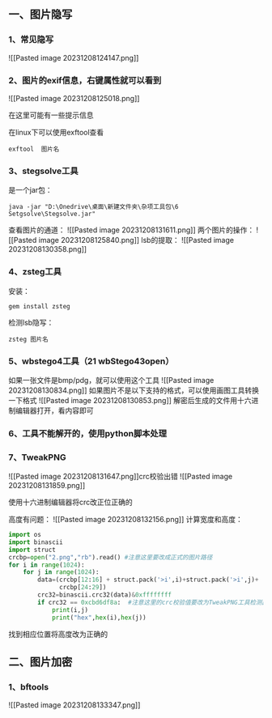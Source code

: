 ## 一、图片隐写
### 1、常见隐写
![[Pasted image 20231208124147.png]]
### 2、图片的exif信息，右键属性就可以看到
![[Pasted image 20231208125018.png]]

在这里可能有一些提示信息

在linux下可以使用exftool查看
```
exftool  图片名
```


### 3、stegsolve工具
是一个jar包：
```
java -jar "D:\Onedrive\桌面\新建文件夹\杂项工具包\6 Setgsolve\Stegsolve.jar"
```
查看图片的通道：
![[Pasted image 20231208131611.png]]
两个图片的操作：
![[Pasted image 20231208125840.png]]
lsb的提取：
![[Pasted image 20231208130358.png]]


### 4、zsteg工具
安装：
```
gem install zsteg
```
检测lsb隐写：
```
zsteg 图片名
```
### 5、wbstego4工具（21 wbStego43open）
如果一张文件是bmp/pdg，就可以使用这个工具
![[Pasted image 20231208130834.png]]
如果图片不是以下支持的格式，可以使用画图工具转换一下格式
![[Pasted image 20231208130853.png]]
解密后生成的文件用十六进制编辑器打开，看内容即可
### 6、工具不能解开的，使用python脚本处理
### 7、TweakPNG
![[Pasted image 20231208131647.png]]crc校验出错
![[Pasted image 20231208131859.png]]

使用十六进制编辑器将crc改正位正确的

高度有问题：
![[Pasted image 20231208132156.png]]
计算宽度和高度：
```python
import os  
import binascii  
import struct  
crcbp=open("2.png","rb").read() #注意这里要改成正式的图片路径  
for i in range(1024):  
    for j in range(1024):  
        data=(crcbp[12:16] + struct.pack('>i',i)+struct.pack('>i',j)+  
              crcbp[24:29])  
        crc32=binascii.crc32(data)&0xffffffff  
        if crc32 == 0xcbd6df8a:  #注意这里的crc校验值要改为TweakPNG工具检测出的原crc值  
            print(i,j)  
            print("hex",hex(i),hex(j))

```
找到相应位置将高度改为正确的
## 二、图片加密
### 1、bftools
![[Pasted image 20231208133347.png]]